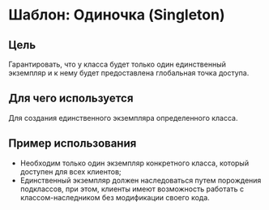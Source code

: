 # Шаблон: Одиночка (Singleton)

## Цель  

Гарантировать, что у класса будет только один единственный экземпляр и к нему будет предоставлена
глобальная точка доступа.  

## Для чего используется  

Для создания единственного экземпляра определенного класса.  

## Пример использования    

* Необходим только один экземпляр конкретного класса, который доступен для всех клиентов;
* Единственный экземпляр должен наследоваться путем порождения подклассов, при этом, клиенты имеют возможность работать
с классом-наследником без модификации своего кода.